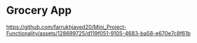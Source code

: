 # Grocery App

https://github.com/farrukhjaved20/Mini_Project-Functionality/assets/128699725/d119f051-9105-4683-ba58-e670e7c8f61b
